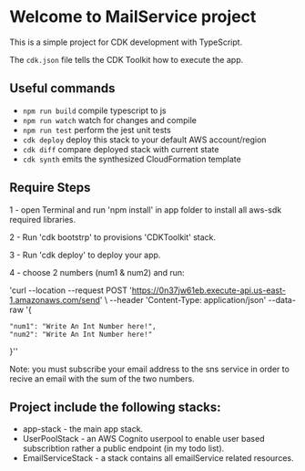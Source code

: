 # Welcome to MailService project

This is a simple project for CDK development with TypeScript.

The `cdk.json` file tells the CDK Toolkit how to execute the app.

## Useful commands

* `npm run build`   compile typescript to js
* `npm run watch`   watch for changes and compile
* `npm run test`    perform the jest unit tests
* `cdk deploy`      deploy this stack to your default AWS account/region
* `cdk diff`        compare deployed stack with current state
* `cdk synth`       emits the synthesized CloudFormation template

## Require Steps
  
1 - open Terminal and run 'npm install' in app folder to install all aws-sdk required libraries.  

2 - Run  'cdk bootstrp' to provisions 'CDKToolkit' stack.

3 - Run  'cdk deploy' to deploy your app.


4 - choose 2 numbers (num1 & num2) and run:

'curl --location --request POST 'https://0n37jw61eb.execute-api.us-east-1.amazonaws.com/send' \ --header 'Content-Type: application/json' \--data-raw '{

    "num1": "Write An Int Number here!",
    "num2": "Write An Int Number here!"
    
}''

Note: you must subscribe your email address to the sns service in order to recive an email with the sum of the two numbers.

## Project include the following stacks:

* app-stack - the main app stack.
* UserPoolStack - an AWS Cognito userpool to enable user based subscribtion rather a public endpoint (in my todo list).
* EmailServiceStack - a stack contains all emailService related resources. 
